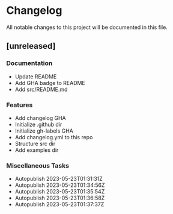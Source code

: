 # Changelog

All notable changes to this project will be documented in this file.

## [unreleased]

### Documentation

- Update README
- Add GHA badge to README
- Add src/README.md

### Features

- Add changelog GHA
- Initialize .github dir
- Initialize gh-labels GHA
- Add changelog.yml to this repo
- Structure src dir
- Add examples dir

### Miscellaneous Tasks

- Autopublish 2023-05-23T01:31:31Z
- Autopublish 2023-05-23T01:34:56Z
- Autopublish 2023-05-23T01:35:54Z
- Autopublish 2023-05-23T01:36:58Z
- Autopublish 2023-05-23T01:37:37Z

<!-- generated by git-cliff -->

